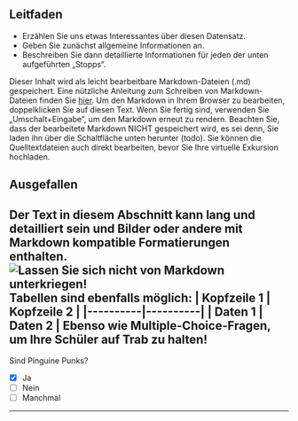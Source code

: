 ## Leitfaden
- Erzählen Sie uns etwas Interessantes über diesen Datensatz.
- Geben Sie zunächst allgemeine Informationen an.
- Beschreiben Sie dann detaillierte Informationen für jeden der unten aufgeführten „Stopps“.

Dieser Inhalt wird als leicht bearbeitbare Markdown-Dateien (.md) gespeichert. Eine nützliche Anleitung zum Schreiben von Markdown-Dateien finden Sie [hier](https://www.markdownguide.org/cheat-sheet/).
Um den Markdown in Ihrem Browser zu bearbeiten, doppelklicken Sie auf diesen Text. Wenn Sie fertig sind,
verwenden Sie „Umschalt+Eingabe“, um den Markdown erneut zu rendern.
Beachten Sie, dass der bearbeitete Markdown NICHT gespeichert wird, es sei denn, Sie laden ihn über die Schaltfläche unten herunter (todo). Sie können die Quelltextdateien auch direkt bearbeiten, bevor Sie Ihre virtuelle Exkursion hochladen. 
## Ausgefallen
Der Text in diesem Abschnitt kann lang und detailliert sein und Bilder oder andere mit Markdown kompatible Formatierungen enthalten.
![Lassen Sie sich nicht von Markdown unterkriegen!](https://upload.wikimedia.org/wikipedia/commons/7/7b/ZSL_London_-_Northern_rockhopper_penguin_%2801%29.jpg)
Tabellen sind ebenfalls möglich:
| Kopfzeile 1 | Kopfzeile 2 |
|----------|----------|
| Daten 1 | Daten 2 |
Ebenso wie Multiple-Choice-Fragen, um Ihre Schüler auf Trab zu halten!
---
Sind Pinguine Punks?
- [x] Ja
- [ ] Nein
- [ ] Manchmal
---
